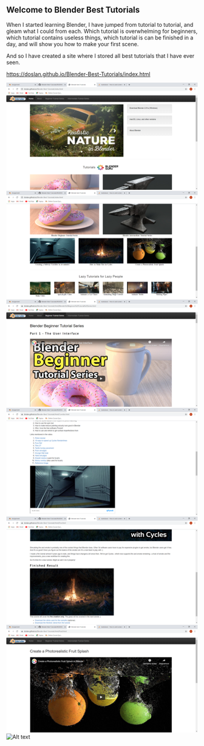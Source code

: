 ## Welcome to Blender Best Tutorials

When I started learning Blender, I have jumped from tutorial to tutorial, and gleam what I could from each. Which tutorial is overwhelming for beginners, which tutorial contains useless things, which tutorial is can be finished in a day, and will show you how to make your first scene.

And so I have created a site where I stored all best tutorials that I have ever seen.

https://doslan.github.io/Blender-Best-Tutorials/index.html

![Alt text](https://github.com/DOSLAN/Blender-Best-Tutorials/blob/master/Captures/1.png?raw=true)
![Alt text](https://github.com/DOSLAN/Blender-Best-Tutorials/blob/master/Captures/2.png?raw=true)
![Alt text](https://github.com/DOSLAN/Blender-Best-Tutorials/blob/master/Captures/3.png?raw=true)
![Alt text](https://github.com/DOSLAN/Blender-Best-Tutorials/blob/master/Captures/4.png?raw=true)
![Alt text](https://github.com/DOSLAN/Blender-Best-Tutorials/blob/master/Captures/5.png?raw=true)
![Alt text](https://github.com/DOSLAN/Blender-Best-Tutorials/blob/master/Captures/6.png?raw=true)
![Alt text](https://github.com/DOSLAN/Blender-Best-Tutorials/blob/master/Captures/7.png?raw=true)
